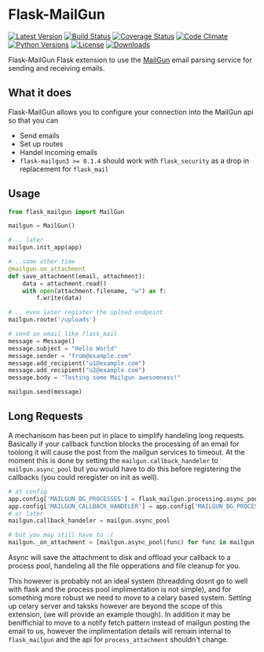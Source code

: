 # Flask-MailGun


[![Latest Version](https://img.shields.io/pypi/v/flask-mailgun3.svg)](https://pypi.python.org/pypi/Flask-MailGun3)
[![Build Status](https://travis-ci.org/amey-sam/Flask-MailGun.svg?branch=master)](https://travis-ci.org/amey-sam/Flask-MailGun/builds/)
[![Coverage Status](https://coveralls.io/repos/github/amey-sam/Flask-MailGun/badge.svg?branch=master)](https://coveralls.io/github/amey-sam/Flask-MailGun?branch=master)
[![Code Climate](https://codeclimate.com/github/amey-sam/Flask-MailGun/badges/gpa.svg)](https://codeclimate.com/github/amey-sam/Flask-MailGun)
[![Python Versions](https://img.shields.io/pypi/pyversions/flask-mailgun3.svg)](https://pypi.python.org/pypi/Flask-MailGun3)
[![License](https://img.shields.io/pypi/l/Flask-MailGun3.svg)](https://pypi.python.org/pypi/Flask-MailGun3)
[![Downloads](https://img.shields.io/pypi/dm/flask-mailgun3.svg)](https://pypi.python.org/pypi/Flask-Mailgun3)

Flask-MailGun Flask extension to use the [MailGun](https://mailgun.com) email parsing service for sending and receiving emails.

## What it does

Flask-MailGun allows you to configure your connection into the MailGun api so that you can
- Send emails
- Set up routes
- Handel incoming emails
- `flask-mailgun3 >= 0.1.4` should work with `flask_security` as a drop in replacement for `flask_mail`

## Usage

```python
from flask_mailgun import MailGun

mailgun = MailGun()

# .. later
mailgun.init_app(app)

# ..some other time
@mailgun.on_attachment
def save_attachment(email, attachment):
    data = attachment.read()
    with open(attachment.filename, "w") as f:
        f.write(data)

# .. even later register the upload endpoint
mailgun.route('/uploads')

# send an email like flask_mail
message = Message()
message.subject = "Hello World"
message.sender = "from@example.com"
message.add_recipient("u1@example.com")
message.add_recipient("u2@example.com")
message.body = "Testing some Mailgun awesomness!"

mailgun.send(message)
```

## Long Requests

A mechanisom has been put in place to simplify handeling long requests. Basically if your callback function blocks the processing of an email for toolong it will cause the post from the mailgun services to timeout. At the moment this is done by setting the `mailgun.callback_handeler` to `mailgun.async_pool` but you would have to do this before registering the callbacks (you could reregister on init as well).
```python
# at config
app.config['MAILGUN_BG_PROCESSES'] = flask_mailgun.processing.async_pool(NO_PROCS)
app.config['MAILGUN_CALLBACK_HANDELER'] = app.config['MAILGUN_BG_PROCESSES']
# or later
mailgun.callback_handeler = mailgun.async_pool

# but you may still have to :(
mailgun._on_attachment = [mailgun.async_pool(func) for func in mailgun._on_attachment]
```

Async will save the attachment to disk and offload your callback to a process pool, handeling all the file opperations and file cleanup for you.

This however is probably not an ideal system (threadding dosnt go to well with flask and the process pool implimentation is not simple), and for something more robust we need to move to a celary based system. Setting up celary server and taksks however are beyond the scope of this extension, (we will provide an example though). In addition it may be beniffichial to move to a notify fetch pattern instead of mailgun posting the email to us, however the implimentation details will remain internal to `flask_mailgun` and the api for `process_attachment` shouldn't change.
